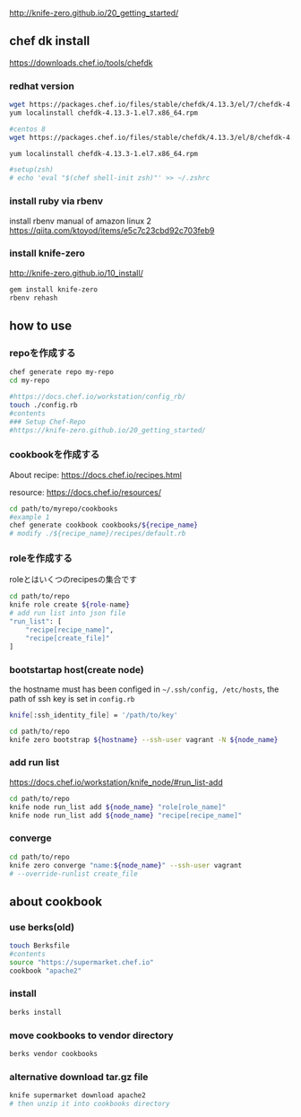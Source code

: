 http://knife-zero.github.io/20_getting_started/


## chef dk install

https://downloads.chef.io/tools/chefdk

### redhat version

```bash
wget https://packages.chef.io/files/stable/chefdk/4.13.3/el/7/chefdk-4.13.3-1.el7.x86_64.rpm
yum localinstall chefdk-4.13.3-1.el7.x86_64.rpm

#centos 8
wget https://packages.chef.io/files/stable/chefdk/4.13.3/el/8/chefdk-4.13.3-1.el7.x86_64.rpm

yum localinstall chefdk-4.13.3-1.el7.x86_64.rpm

#setup(zsh)
# echo 'eval "$(chef shell-init zsh)"' >> ~/.zshrc
```

### install ruby via rbenv
install rbenv manual of amazon linux 2
https://qiita.com/ktoyod/items/e5c7c23cbd92c703feb9


### install  knife-zero
http://knife-zero.github.io/10_install/

```bash
gem install knife-zero
rbenv rehash
```

## how to use


### repoを作成する

```bash
chef generate repo my-repo
cd my-repo

#https://docs.chef.io/workstation/config_rb/
touch ./config.rb
#contents  
### Setup Chef-Repo
#https://knife-zero.github.io/20_getting_started/
```
		
### cookbookを作成する

About recipe: https://docs.chef.io/recipes.html

resource: https://docs.chef.io/resources/

```bash
cd path/to/myrepo/cookbooks
#example 1
chef generate cookbook cookbooks/${recipe_name}
# modify ./${recipe_name}/recipes/default.rb
```
	
### roleを作成する

roleとはいくつのrecipesの集合です

```bash
cd path/to/repo
knife role create ${role-name}
# add run list into json file
"run_list": [
    "recipe[recipe_name]",
    "recipe[create_file]"
]
```


### bootstartap host(create node)

the hostname must has been configed in `~/.ssh/config, /etc/hosts`, the path of ssh key is set in `config.rb`
```bash
knife[:ssh_identity_file] = '/path/to/key'
```

```bash
cd path/to/repo
knife zero bootstrap ${hostname} --ssh-user vagrant -N ${node_name}
```

### add run list

https://docs.chef.io/workstation/knife_node/#run_list-add

```bash
cd path/to/repo
knife node run_list add ${node_name} "role[role_name]"
knife node run_list add ${node_name} "recipe[recipe_name]"
```

### converge 

```bash
cd path/to/repo
knife zero converge "name:${node_name}" --ssh-user vagrant 
# --override-runlist create_file
```


## about cookbook

### use berks(old)

```bash
touch Berksfile
#contents
source "https://supermarket.chef.io"
cookbook "apache2"
```
### install

```bash
berks install
```
### move cookbooks to vendor directory

```bash
berks vendor cookbooks
```

### alternative download tar.gz file
```bash
knife supermarket download apache2
# then unzip it into cookbooks directory
```